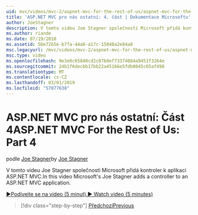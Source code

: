 ```yaml
---
uid: mvc/videos/mvc-2/aspnet-mvc-for-the-rest-of-us/aspnet-mvc-for-the-rest-of-us-part-4
title: 'ASP.NET MVC pro nás ostatní: 4. část | Dokumentace Microsoftu'
author: JoeStagner
description: V tomto videu Joe Stagner společnosti Microsoft přidá kontroler k aplikaci ASP.NET MVC.
ms.author: riande
ms.date: 07/19/2010
ms.assetid: 50e7265e-b7fa-44a0-a17c-15048a2e84a8
msc.legacyurl: /mvc/videos/mvc-2/aspnet-mvc-for-the-rest-of-us/aspnet-mvc-for-the-rest-of-us-part-4
msc.type: video
ms.openlocfilehash: 9e3e0c65840cd2c07b9ef73374084a9451f3264e
ms.sourcegitcommit: 24b1f6decbb17bb22a45166e5fdb0845c65af498
ms.translationtype: MT
ms.contentlocale: cs-CZ
ms.lasthandoff: 03/01/2019
ms.locfileid: "57077638"
---
```

<a name="aspnet-mvc-for-the-rest-of-us-part-4"></a><span data-ttu-id="e634d-103">ASP.NET MVC pro nás ostatní: Část 4</span><span class="sxs-lookup"><span data-stu-id="e634d-103">ASP.NET MVC For the Rest of Us: Part 4</span></span>
====================
<span data-ttu-id="e634d-104">podle [Joe Stagner](https://github.com/JoeStagner)</span><span class="sxs-lookup"><span data-stu-id="e634d-104">by [Joe Stagner](https://github.com/JoeStagner)</span></span>

<span data-ttu-id="e634d-105">V tomto videu Joe Stagner společnosti Microsoft přidá kontroler k aplikaci ASP.NET MVC.</span><span class="sxs-lookup"><span data-stu-id="e634d-105">In this video Microsoft's Joe Stagner adds a controller to an ASP.NET MVC application.</span></span>

[<span data-ttu-id="e634d-106">&#9654;Podívejte se na video (5 minut).</span><span class="sxs-lookup"><span data-stu-id="e634d-106">&#9654; Watch video (5 minutes)</span></span>](https://channel9.msdn.com/Blogs/ASP-NET-Site-Videos/aspnet-mvc-for-the-rest-of-us-part-4)

> [!div class="step-by-step"]
> [<span data-ttu-id="e634d-107">Předchozí</span><span class="sxs-lookup"><span data-stu-id="e634d-107">Previous</span></span>](aspnet-mvc-for-the-rest-of-us-part-3.md)
